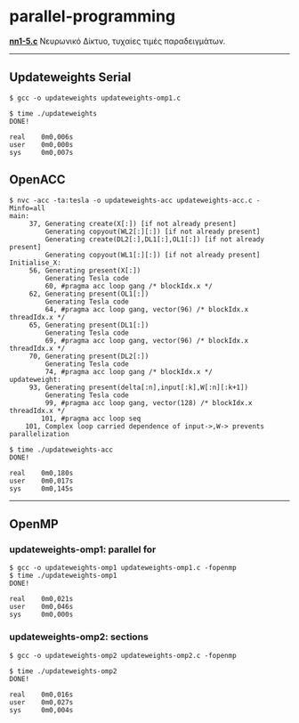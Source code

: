# parallel-programming


[**nn1-5.c**](https://github.com/olia92/NeuralNetwork.git)  Νευρωνικό Δίκτυο, τυχαίες τιμές παραδειγμάτων. 

---

## Updateweights Serial

```
$ gcc -o updateweights updateweights-omp1.c

$ time ./updateweights
DONE!

real    0m0,006s
user    0m0,000s
sys     0m0,007s

```

## OpenACC
```
$ nvc -acc -ta:tesla -o updateweights-acc updateweights-acc.c -Minfo=all
main:
     37, Generating create(X[:]) [if not already present]
         Generating copyout(WL2[:][:]) [if not already present]
         Generating create(DL2[:],DL1[:],OL1[:]) [if not already present]
         Generating copyout(WL1[:][:]) [if not already present]
Initialise_X:
     56, Generating present(X[:])
         Generating Tesla code
         60, #pragma acc loop gang /* blockIdx.x */
     62, Generating present(OL1[:])
         Generating Tesla code
         64, #pragma acc loop gang, vector(96) /* blockIdx.x threadIdx.x */
     65, Generating present(DL1[:])
         Generating Tesla code
         69, #pragma acc loop gang, vector(96) /* blockIdx.x threadIdx.x */
     70, Generating present(DL2[:])
         Generating Tesla code
         74, #pragma acc loop gang /* blockIdx.x */
updateweight:
     93, Generating present(delta[:n],input[:k],W[:n][:k+1])
         Generating Tesla code
         99, #pragma acc loop gang, vector(128) /* blockIdx.x threadIdx.x */
        101, #pragma acc loop seq
    101, Complex loop carried dependence of input->,W-> prevents parallelization

$ time ./updateweights-acc 
DONE!

real    0m0,180s
user    0m0,017s
sys     0m0,145s
```

---

## OpenMP

### updateweights-omp1: parallel for

```
$ gcc -o updateweights-omp1 updateweights-omp1.c -fopenmp 
$ time ./updateweights-omp1 
DONE!

real    0m0,021s
user    0m0,046s
sys     0m0,000s

```

### updateweights-omp2: sections

```
$ gcc -o updateweights-omp2 updateweights-omp2.c -fopenmp 

$ time ./updateweights-omp2
DONE!

real    0m0,016s
user    0m0,027s
sys     0m0,004s

```
